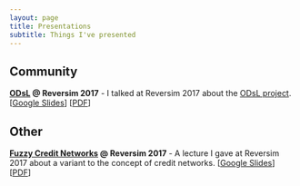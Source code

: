 ```yaml
---
layout: page
title: Presentations
subtitle: Things I've presented
---
```


## Community

**[ODsL](https://odsl.github.io/) @ Reversim 2017** - I talked at Reversim 2017 about the [ODsL project](https://odsl.github.io/). [[Google Slides](https://docs.google.com/presentation/d/1G1eonyxCapnCbklfnlfmXBpfs9r29ANcTQBWATGej28/edit?usp=sharing)] [[PDF](https://drive.google.com/file/d/0B3IYTOSJm0hOR2ZrVW9UMEVEZXc/view?usp=sharing)]


## Other

**[Fuzzy Credit Networks](https://docs.google.com/presentation/d/1e4WdkVnXWdrg7isx73lDnr1cu_oIKi0AwJxw3eja3GA/edit?usp=sharing) @ Reversim 2017** - A lecture I gave at Reversim 2017 about a variant to the concept of credit networks. [[Google Slides](https://docs.google.com/presentation/d/1e4WdkVnXWdrg7isx73lDnr1cu_oIKi0AwJxw3eja3GA/edit?usp=sharing)] [[PDF](https://drive.google.com/file/d/0B3IYTOSJm0hOUWRMeEE0ZlhFVkk/view?usp=sharing)]
